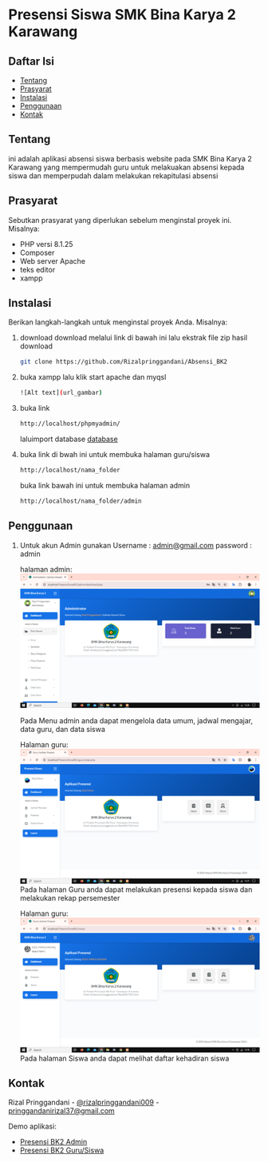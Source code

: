 # Presensi Siswa SMK Bina Karya 2 Karawang

## Daftar Isi
- [Tentang](#tentang)
- [Prasyarat](#prasyarat)
- [Instalasi](#instalasi)
- [Penggunaan](#penggunaan)
- [Kontak](#kontak)

## Tentang
ini adalah aplikasi absensi siswa berbasis website pada SMK Bina Karya 2 Karawang yang mempermudah guru untuk melakuakan absensi kepada siswa dan memperpudah dalam melakukan rekapitulasi absensi 

## Prasyarat
Sebutkan prasyarat yang diperlukan sebelum menginstal proyek ini. Misalnya:
- PHP versi 8.1.25
- Composer
- Web server Apache
- teks editor
- xampp

## Instalasi
Berikan langkah-langkah untuk menginstal proyek Anda. Misalnya:
1. download
   download melalui link di bawah ini lalu ekstrak file zip hasil download
    ```bash
    git clone https://github.com/Rizalpringgandani/Absensi_BK2
    ```
2.  buka xampp lalu klik start apache dan myqsl
    ```bash
    ![Alt text](url_gambar)

    ```
3. buka link 
    ```bash
    http://localhost/phpmyadmin/
    ```
   laluimport database [database](database/db_imas.sql)

4. buka link di bwah ini untuk membuka halaman guru/siswa
    ```bash
    http://localhost/nama_folder
    ```
    buka link bawah ini untuk membuka halaman admin
    ```bash
    http://localhost/nama_folder/admin
    ```
## Penggunaan
1. Untuk akun Admin gunakan
   Username : admin@gmail.com
   password : admin
   
   halaman admin:
   ![Alt text](img/halamanAdmin.png)

   Pada Menu admin anda dapat mengelola data umum, jadwal mengajar, data guru, dan data siswa

   Halaman guru:
   ![Alt text](img/halamanGuru.png)
   Pada halaman Guru anda dapat melakukan presensi kepada siswa dan melakukan rekap persemester

   Halaman guru:
   ![Alt text](img/halamanSiswa.png)
   Pada halaman Siswa anda dapat melihat daftar kehadiran siswa
   
## Kontak

Rizal Pringgandani - [@rizalpringgandani009](https://twitter.com/TwitterHandle) - pringgandanirizal37@gmail.com

Demo aplikasi: 
- [Presensi BK2 Admin](https://rizalbk2tryhard.000webhostapp.com/admin)
- [Presensi BK2 Guru/Siswa](https://rizalbk2tryhard.000webhostapp.com/)

